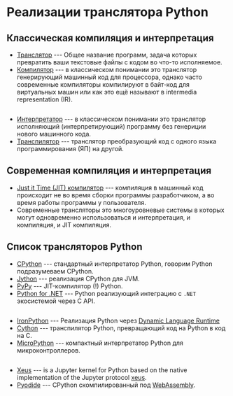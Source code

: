 # Реализации транслятора Python

## Классическая компиляция и интерпретация

* [Транслятор](https://ru.wikipedia.org/wiki/%D0%A2%D1%80%D0%B0%D0%BD%D1%81%D0%BB%D1%8F%D1%82%D0%BE%D1%80) --- Общее название программ, задача которых превратить ваши текстовые файлы с кодом во что-то исполняемое.
* [Компилятор](https://ru.wikipedia.org/wiki/%D0%9A%D0%BE%D0%BC%D0%BF%D0%B8%D0%BB%D1%8F%D1%82%D0%BE%D1%80) --- в классическом понимании это транслятор генерирующий машинный код для процессора, однако часто современные компиляторы компилируют в байт-код для виртуальных машин или как это ещё называют в intermedia representation (IR).
```{revealjs-break}
```
* [Интерпретатор](https://ru.wikipedia.org/wiki/%D0%98%D0%BD%D1%82%D0%B5%D1%80%D0%BF%D1%80%D0%B5%D1%82%D0%B0%D1%82%D0%BE%D1%80) --- в классическом понимании это транслятор исполняющий (интерпретирующий) программу без генериции нового машинного кода.
* [Транспилятор]() --- транслятор преобразующий код с одного языка программирования (ЯП) на другой.

## Современная компиляция и интерпретация

* [Just it Time (JIT) компилятор]() --- компиляция в машинный код происходит не во время сборки программы разработчиком, а во время работы программы у пользователя.
* Современные трансляторы это многоуровневые системы в которых могут одновременно использоваться и интерпретация, и компиляция, и JIT компиляция.

## Список трансляторов Python

* [CPython](https://www.python.org/) --- стандартный интерпретатор Python, говорим Python подразумеваем CPython.
* [Jython](https://www.jython.org/index) --- реализация CPython для JVM.
* [PyPy](https://www.pypy.org/features.html) --- JIT-компилятор (!) Python.
* [Python for .NET](https://pythonnet.github.io/) --- Python реализующий интеграцию с `.NET` экосистемой через C API.
```{revealjs-break}
```
* [IronPython](https://ironpython.net/) --- Реализация Python через [Dynamic Language Runtime](https://ru.wikipedia.org/wiki/Dynamic_Language_Runtime)
* [Cython](https://cython.org/) --- транспилятор Python, превращающий код на Python в код на C.
* [MicroPython](https://micropython.org/) --- компактный интерпретатор Python для микроконтроллеров.
```{revealjs-break}
```
* [Xeus](https://github.com/jupyter-xeus/xeus-python) --- is a Jupyter kernel for Python based on the native implementation of the Jupyter protocol [xeus](https://github.com/jupyter-xeus/xeus).
* [Pyodide](https://pyodide.org/en/stable/) --- CPython скомпилированный под [WebAssembly](https://webassembly.org/).
